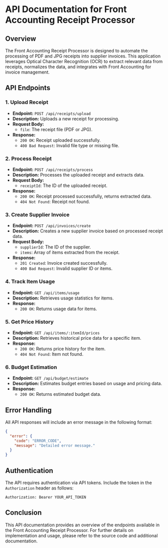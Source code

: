 # API Documentation for Front Accounting Receipt Processor

## Overview

The Front Accounting Receipt Processor is designed to automate the processing of PDF and JPG receipts into supplier invoices. This application leverages Optical Character Recognition (OCR) to extract relevant data from receipts, normalizes the data, and integrates with Front Accounting for invoice management.

## API Endpoints

### 1. Upload Receipt

- **Endpoint:** `POST /api/receipts/upload`
- **Description:** Uploads a new receipt for processing.
- **Request Body:**
  - `file`: The receipt file (PDF or JPG).
- **Response:**
  - `200 OK`: Receipt uploaded successfully.
  - `400 Bad Request`: Invalid file type or missing file.

### 2. Process Receipt

- **Endpoint:** `POST /api/receipts/process`
- **Description:** Processes the uploaded receipt and extracts data.
- **Request Body:**
  - `receiptId`: The ID of the uploaded receipt.
- **Response:**
  - `200 OK`: Receipt processed successfully, returns extracted data.
  - `404 Not Found`: Receipt not found.

### 3. Create Supplier Invoice

- **Endpoint:** `POST /api/invoices/create`
- **Description:** Creates a new supplier invoice based on processed receipt data.
- **Request Body:**
  - `supplierId`: The ID of the supplier.
  - `items`: Array of items extracted from the receipt.
- **Response:**
  - `201 Created`: Invoice created successfully.
  - `400 Bad Request`: Invalid supplier ID or items.

### 4. Track Item Usage

- **Endpoint:** `GET /api/items/usage`
- **Description:** Retrieves usage statistics for items.
- **Response:**
  - `200 OK`: Returns usage data for items.

### 5. Get Price History

- **Endpoint:** `GET /api/items/:itemId/prices`
- **Description:** Retrieves historical price data for a specific item.
- **Response:**
  - `200 OK`: Returns price history for the item.
  - `404 Not Found`: Item not found.

### 6. Budget Estimation

- **Endpoint:** `GET /api/budget/estimate`
- **Description:** Estimates budget entries based on usage and pricing data.
- **Response:**
  - `200 OK`: Returns estimated budget data.

## Error Handling

All API responses will include an error message in the following format:

```json
{
  "error": {
    "code": "ERROR_CODE",
    "message": "Detailed error message."
  }
}
```

## Authentication

The API requires authentication via API tokens. Include the token in the `Authorization` header as follows:

```
Authorization: Bearer YOUR_API_TOKEN
```

## Conclusion

This API documentation provides an overview of the endpoints available in the Front Accounting Receipt Processor. For further details on implementation and usage, please refer to the source code and additional documentation.